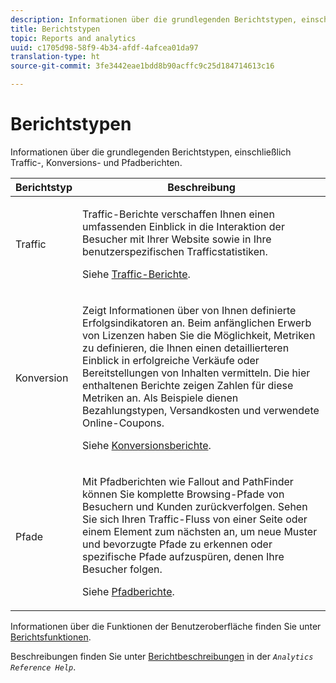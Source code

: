 ```yaml
---
description: Informationen über die grundlegenden Berichtstypen, einschließlich Traffic-, Konversions- und Pfadberichten.
title: Berichtstypen
topic: Reports and analytics
uuid: c1705d98-58f9-4b34-afdf-4afcea01da97
translation-type: ht
source-git-commit: 3fe3442eae1bdd8b90acffc9c25d184714613c16

---
```



# Berichtstypen

Informationen über die grundlegenden Berichtstypen, einschließlich Traffic-, Konversions- und Pfadberichten.

<table id="table_C167C2A2EA4742E9B14DA4F90C6FCEE2"> 
 <thead> 
  <tr> 
   <th colname="col1" class="entry"> Berichtstyp </th> 
   <th colname="col2" class="entry"> Beschreibung </th> 
  </tr> 
 </thead>
 <tbody> 
  <tr> 
   <td colname="col1"> Traffic </td> 
   <td colname="col2"> <p>Traffic-Berichte verschaffen Ihnen einen umfassenden Einblick in die Interaktion der Besucher mit Ihrer Website sowie in Ihre benutzerspezifischen Trafficstatistiken. </p> <p>Siehe <a href="/help/analyze/ad-hoc-analysis/c-reports-traffic.md"  >Traffic-Berichte</a>. </p> </td> 
  </tr> 
  <tr> 
   <td colname="col1"> Konversion </td> 
   <td colname="col2"> <p>Zeigt Informationen über von Ihnen definierte Erfolgsindikatoren an. Beim anfänglichen Erwerb von Lizenzen haben Sie die Möglichkeit, Metriken zu definieren, die Ihnen einen detaillierteren Einblick in erfolgreiche Verkäufe oder Bereitstellungen von Inhalten vermitteln. Die hier enthaltenen Berichte zeigen Zahlen für diese Metriken an. Als Beispiele dienen Bezahlungstypen, Versandkosten und verwendete Online-Coupons. </p> <p>Siehe <a href="https://docs.adobe.com/content/help/de-DE/analytics/components/variables/dimensions-reports/reports-conversion.html"  >Konversionsberichte</a>. </p> </td> 
  </tr> 
  <tr> 
   <td colname="col1"> Pfade </td> 
   <td colname="col2"> <p>Mit Pfadberichten wie Fallout and PathFinder können Sie komplette Browsing-Pfade von Besuchern und Kunden zurückverfolgen. Sehen Sie sich Ihren Traffic-Fluss von einer Seite oder einem Element zum nächsten an, um neue Muster und bevorzugte Pfade zu erkennen oder spezifische Pfade aufzuspüren, denen Ihre Besucher folgen. </p> <p>Siehe <a href="https://docs.adobe.com/content/help/de-DE/analytics/components/variables/dimensions-reports/reports-paths.html"  >Pfadberichte</a>. </p> </td> 
  </tr> 
 </tbody> 
</table>

Informationen über die Funktionen der Benutzeroberfläche finden Sie unter [Berichtsfunktionen](/help/analyze/reports-analytics/overview/report-overview.md).

Beschreibungen finden Sie unter [Berichtbeschreibungen](https://docs.adobe.com/content/help/de-DE/analytics/components/variables/c-variables.html) in der *`Analytics Reference Help`*.
